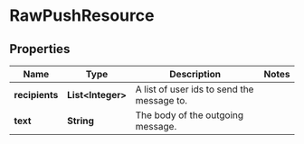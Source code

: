 
# RawPushResource

## Properties
Name | Type | Description | Notes
------------ | ------------- | ------------- | -------------
**recipients** | **List&lt;Integer&gt;** | A list of user ids to send the message to. | 
**text** | **String** | The body of the outgoing message. | 



